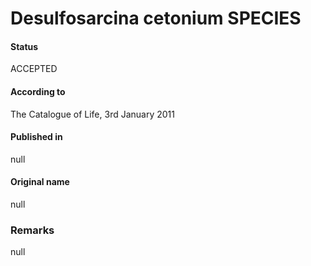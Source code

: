 # Desulfosarcina cetonium SPECIES

#### Status
ACCEPTED

#### According to
The Catalogue of Life, 3rd January 2011

#### Published in
null

#### Original name
null

### Remarks
null